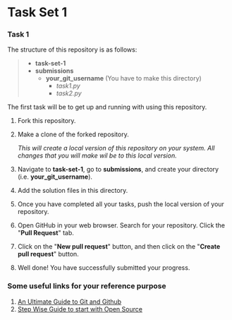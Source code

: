 # Task Set 1 

### Task 1

The structure of this repository is as follows: 
>- **task-set-1**
>  - **submissions** 
>    - **your_git_username** (You have to make this directory) 
>      - *task1.py*
>      - *task2.py*  

The first task will be to get up and running with using this repository. 

1. Fork this repository.
2. Make a clone of the forked repository.
   
   *This will create a local version of this repository on your system. All changes that you will make wil be to this local version.*
3. Navigate to **task-set-1**, go to **submissions**, and create your directory (i.e. **your_git_username**).
4. Add the solution files in this directory.
5. Once you have completed all your tasks, push the local version of your repository.
6. Open GitHub in your web browser. Search for your repository.  Click the "**Pull Request**" tab.
7. Click on the "**New pull request**" button, and then click on the "**Create pull request**" button. 
7. Well done! You have successfully submitted your progress.

### Some useful links for your reference purpose
1. [An Ultimate Guide to Git and Github](https://www.geeksforgeeks.org/ultimate-guide-git-github/) 
2. [Step Wise Guide to start with Open Source](https://www.geeksforgeeks.org/step-wise-guide-to-start-with-open-source/)
 


